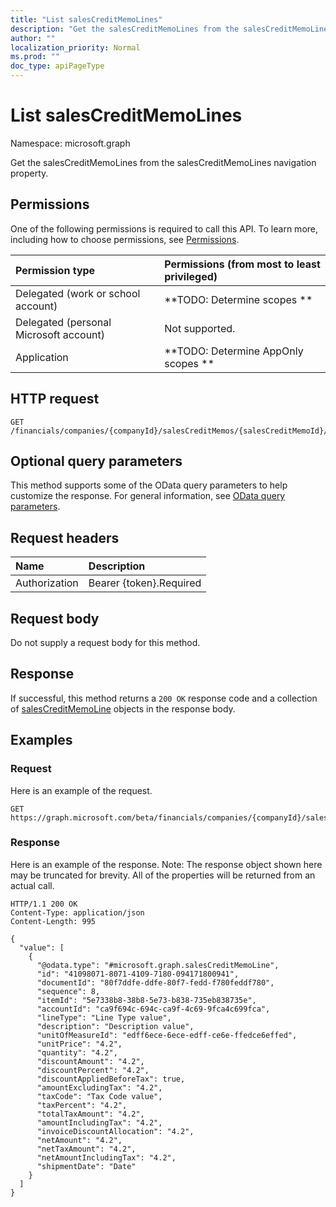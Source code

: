 ```yaml
---
title: "List salesCreditMemoLines"
description: "Get the salesCreditMemoLines from the salesCreditMemoLines navigation property."
author: ""
localization_priority: Normal
ms.prod: ""
doc_type: apiPageType
---
```


# List salesCreditMemoLines

Namespace: microsoft.graph

Get the salesCreditMemoLines from the salesCreditMemoLines navigation property.

## Permissions
One of the following permissions is required to call this API. To learn more, including how to choose permissions, see [Permissions](/concepts/permissions-reference.md).

|Permission type|Permissions (from most to least privileged)|
|:---|:---|
|Delegated (work or school account)|**TODO: Determine scopes **|
|Delegated (personal Microsoft account)|Not supported.|
|Application|**TODO: Determine AppOnly scopes **|

## HTTP request
<!-- {
  "blockType": "ignored"
}
-->
``` http
GET /financials/companies/{companyId}/salesCreditMemos/{salesCreditMemoId}/salesCreditMemoLines
```

## Optional query parameters
This method supports some of the OData query parameters to help customize the response. For general information, see [OData query parameters](/graph/query-parameters).

## Request headers
|Name|Description|
|:---|:---|
|Authorization|Bearer {token}.Required|

## Request body
Do not supply a request body for this method.

## Response
If successful, this method returns a `200 OK` response code and a collection of [salesCreditMemoLine](../resources/salescreditmemoline.md) objects in the response body.

## Examples

### Request
Here is an example of the request.
<!-- {
  "blockType": "request",
  "name": "get_salescreditmemoline"
}
-->
``` http
GET https://graph.microsoft.com/beta/financials/companies/{companyId}/salesCreditMemos/{salesCreditMemoId}/salesCreditMemoLines
```

### Response
Here is an example of the response. Note: The response object shown here may be truncated for brevity. All of the properties will be returned from an actual call.
<!-- {
  "blockType": "response",
  "truncated": true,
  "@odata.type": "collection(microsoft.graph.salescreditmemoline)"
}
-->
``` http
HTTP/1.1 200 OK
Content-Type: application/json
Content-Length: 995

{
  "value": [
    {
      "@odata.type": "#microsoft.graph.salesCreditMemoLine",
      "id": "41098071-8071-4109-7180-094171800941",
      "documentId": "80f7ddfe-ddfe-80f7-fedd-f780feddf780",
      "sequence": 8,
      "itemId": "5e7338b8-38b8-5e73-b838-735eb838735e",
      "accountId": "ca9f694c-694c-ca9f-4c69-9fca4c699fca",
      "lineType": "Line Type value",
      "description": "Description value",
      "unitOfMeasureId": "edff6ece-6ece-edff-ce6e-ffedce6effed",
      "unitPrice": "4.2",
      "quantity": "4.2",
      "discountAmount": "4.2",
      "discountPercent": "4.2",
      "discountAppliedBeforeTax": true,
      "amountExcludingTax": "4.2",
      "taxCode": "Tax Code value",
      "taxPercent": "4.2",
      "totalTaxAmount": "4.2",
      "amountIncludingTax": "4.2",
      "invoiceDiscountAllocation": "4.2",
      "netAmount": "4.2",
      "netTaxAmount": "4.2",
      "netAmountIncludingTax": "4.2",
      "shipmentDate": "Date"
    }
  ]
}
```

